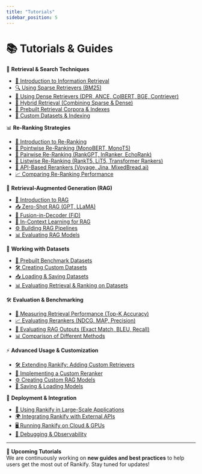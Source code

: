 ```yaml
---
title: "Tutorials"
sidebar_position: 5
---
```


# 📚 Tutorials & Guides  


🚀 **Retrieval & Search Techniques**  

- [📌 Introduction to Information Retrieval](/tutorials/retrieval/introduction/)  
- [🔍 Using Sparse Retrievers (BM25)](/tutorials/retrieval/bm25/)  
- [🧠 Using Dense Retrievers (DPR, ANCE, ColBERT, BGE, Contriever)](/tutorials/retrieval/dense_retrievers/)  
- [🤖 Hybrid Retrieval (Combining Sparse & Dense)](/tutorials/retrieval/hybrid/)  
- [📂 Prebuilt Retrieval Corpora & Indexes](/tutorials/retrieval/prebuilt_corpora/)  
- [🔎 Custom Datasets & Indexing](/tutorials/retrieval/custom_datasets/)  

📊 **Re-Ranking Strategies**  

- [📌 Introduction to Re-Ranking](/tutorials/reranking/introduction/)  
- [🎯 Pointwise Re-Ranking (MonoBERT, MonoT5)](/tutorials/reranking/pointwise/)  
- [🔄 Pairwise Re-Ranking (RankGPT, InRanker, EchoRank)](/tutorials/reranking/pairwise/)  
- [📃 Listwise Re-Ranking (RankT5, LiT5, Transformer Rankers)](/tutorials/reranking/listwise/)  
- [🦾 API-Based Rerankers (Voyage, Jina, MixedBread.ai)](/tutorials/reranking/api_rerankers/)  
- [📈 Comparing Re-Ranking Performance](/tutorials/reranking/evaluation/)  

🧠 **Retrieval-Augmented Generation (RAG)**  

- [📌 Introduction to RAG](/tutorials/rag/introduction/)  
- [📥 Zero-Shot RAG (GPT, LLaMA)](/tutorials/rag/zero_shot/)  
- [🔁 Fusion-in-Decoder (FiD)](/tutorials/rag/fid/)  
- [📄 In-Context Learning for RAG](/tutorials/rag/in_context/)  
- [⚙️ Building RAG Pipelines](/tutorials/rag/pipelines/)  
- [📊 Evaluating RAG Models](/tutorials/rag/evaluation/)  

📂 **Working with Datasets**  

- [📌 Prebuilt Benchmark Datasets](/tutorials/datasets/benchmark_datasets/)  
- [🛠 Creating Custom Datasets](/tutorials/datasets/custom_datasets/)  
- [📥 Loading & Saving Datasets](/tutorials/datasets/loading_saving/)  
- [📊 Evaluating Retrieval & Ranking on Datasets](/tutorials/datasets/evaluation/)  

🛠 **Evaluation & Benchmarking**  

- [📏 Measuring Retrieval Performance (Top-K Accuracy)](/tutorials/evaluation/retrieval_metrics/)  
- [📈 Evaluating Rerankers (NDCG, MAP, Precision)](/tutorials/evaluation/reranking_metrics/)  
- [🧠 Evaluating RAG Outputs (Exact Match, BLEU, Recall)](/tutorials/evaluation/rag_metrics/)  
- [📊 Comparison of Different Methods](/tutorials/evaluation/comparisons/)  

⚡ **Advanced Usage & Customization**  

- [🛠 Extending Rankify: Adding Custom Retrievers](/tutorials/advanced/custom_retrievers/)  
- [🔧 Implementing a Custom Reranker](/tutorials/advanced/custom_rerankers/)  
- [⚙️ Creating Custom RAG Models](/tutorials/advanced/custom_rag/)  
- [💾 Saving & Loading Models](/tutorials/advanced/saving_models/)  

🚀 **Deployment & Integration**  

- [🔌 Using Rankify in Large-Scale Applications](/tutorials/deployment/large_scale/)  
- [🌍 Integrating Rankify with External APIs](/tutorials/deployment/apis/)  
- [🖥️ Running Rankify on Cloud & GPUs](/tutorials/deployment/cloud/)  
- [🐞 Debugging & Observability](/tutorials/deployment/debugging/)  

---

🚀 **Upcoming Tutorials**  
We are continuously working on **new guides and best practices** to help users get the most out of Rankify. Stay tuned for updates!
